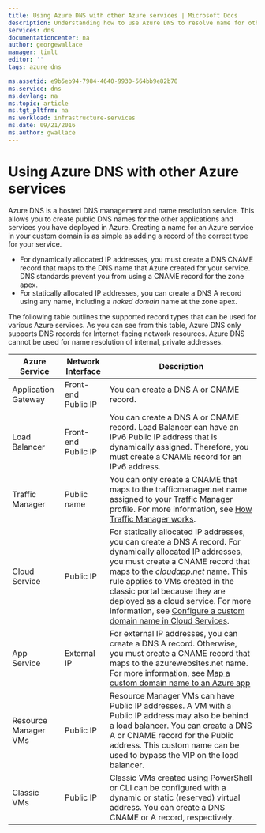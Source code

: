 ```yaml
---
title: Using Azure DNS with other Azure services | Microsoft Docs
description: Understanding how to use Azure DNS to resolve name for other Azure services
services: dns
documentationcenter: na
author: georgewallace
manager: timlt
editor: ''
tags: azure dns

ms.assetid: e9b5eb94-7984-4640-9930-564bb9e82b78
ms.service: dns
ms.devlang: na
ms.topic: article
ms.tgt_pltfrm: na
ms.workload: infrastructure-services
ms.date: 09/21/2016
ms.author: gwallace
---
```

# Using Azure DNS with other Azure services

Azure DNS is a hosted DNS management and name resolution service. This allows you to create public DNS names for the other applications and services you have deployed in Azure. Creating a name for an Azure service in your custom domain is as simple as adding a record of the correct type for your service.

* For dynamically allocated IP addresses, you must create a DNS CNAME record that maps to the DNS name that Azure created for your service. DNS standards prevent you from using a CNAME record for the zone apex.
* For statically allocated IP addresses, you can create a DNS A record using any name, including a *naked domain* name at the zone apex.

The following table outlines the supported record types that can be used for various Azure services. As you can see from this table, Azure DNS only supports DNS records for Internet-facing network resources. Azure DNS cannot be used for name resolution of internal, private addresses.

| Azure Service | Network Interface | Description |
| --- | --- | --- |
| Application Gateway |Front-end Public IP |You can create a DNS A or CNAME record. |
| Load Balancer |Front-end Public IP |You can create a DNS A or CNAME record. Load Balancer can have an IPv6 Public IP address that is dynamically assigned. Therefore, you must create a CNAME record for an IPv6 address. |
| Traffic Manager |Public name |You can only create a CNAME that maps to the trafficmanager.net name assigned to your Traffic Manager profile. For more information, see [How Traffic Manager works](../traffic-manager/traffic-manager-how-traffic-manager-works.md#traffic-manager-example). |
| Cloud Service |Public IP |For statically allocated IP addresses, you can create a DNS A record. For dynamically allocated IP addresses, you must create a CNAME record that maps to the *cloudapp.net* name. This rule applies to VMs created in the classic portal because they are deployed as a cloud service. For more information, see [Configure a custom domain name in Cloud Services](../cloud-services/cloud-services-custom-domain-name-portal.md). |
| App Service |External IP |For external IP addresses, you can create a DNS A record. Otherwise, you must create a CNAME record that maps to the azurewebsites.net name. For more information, see [Map a custom domain name to an Azure app](../app-service-web/web-sites-custom-domain-name.md) |
| Resource Manager VMs |Public IP |Resource Manager VMs can have Public IP addresses. A VM with a Public IP address may also be behind a load balancer. You can create a DNS A or CNAME record for the Public address. This custom name can be used to bypass the VIP on the load balancer. |
| Classic VMs |Public IP |Classic VMs created using PowerShell or CLI can be configured with a dynamic or static (reserved) virtual address. You can create a DNS CNAME or A record, respectively. |

